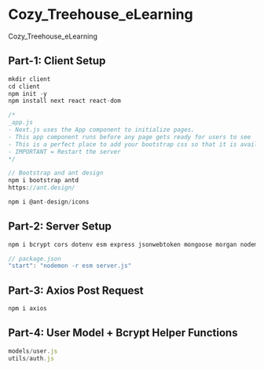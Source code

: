 # Cozy_Treehouse_eLearning
Cozy_Treehouse_eLearning

## Part-1: Client Setup
```javascript
mkdir client
cd client
npm init -y
npm install next react react-dom

/*
_app.js
- Next.js uses the App component to initialize pages.
- This app component runs before any page gets ready for users to see
- This is a perfect place to add your bootstrap css so that it is available for the
- IMPORTANT = Restart the server
*/

// Bootstrap and ant design
npm i bootstrap antd
https://ant.design/

npm i @ant-design/icons
```
## Part-2: Server Setup
```javascript
npm i bcrypt cors dotenv esm express jsonwebtoken mongoose morgan nodemon

// package.json
"start": "nodemon -r esm server.js"
```
## Part-3: Axios Post Request
```javascript
npm i axios
```

## Part-4: User Model + Bcrypt Helper Functions
```javascript
models/user.js
utils/auth.js
```